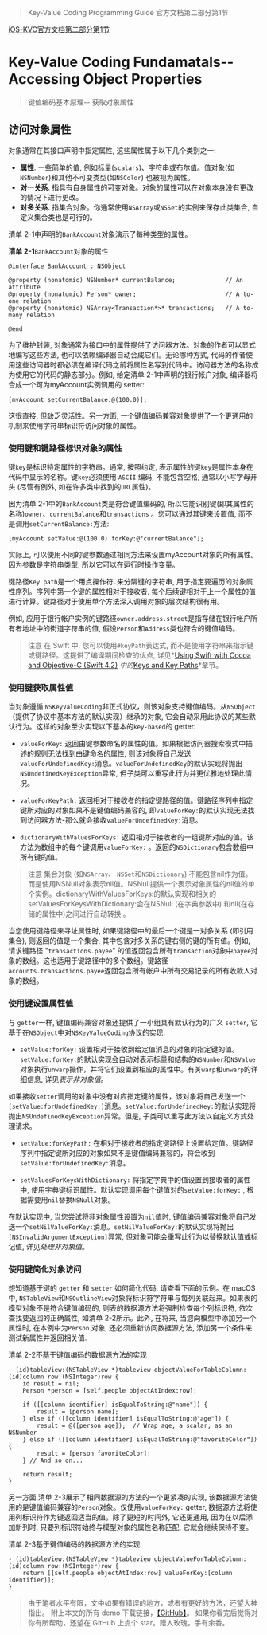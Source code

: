 > Key-Value Coding Programming Guide 官方文档第二部分第1节

[iOS-KVC官方文档第二部分第1节](https://developer.apple.com/library/archive/documentation/Cocoa/Conceptual/KeyValueCoding/BasicPrinciples.html#//apple_ref/doc/uid/20002170-BAJEAIEE)


# Key-Value Coding Fundamatals--Accessing Object Properties
> 键值编码基本原理-- 获取对象属性

## 访问对象属性

对象通常在其接口声明中指定属性, 这些属性属于以下几个类别之一:

*   **属性**. 一些简单的值, 例如标量(`scalars`)、字符串或布尔值。值对象(如`NSNumber`)和其他不可变类型(如`NSColor`) 也被视为属性。
*   **对一关系**. 指具有自身属性的可变对象。对象的属性可以在对象本身没有更改的情况下进行更改。
*   **对多关系**. 指集合对象。你通常使用`NSArray`或`NSSet`的实例来保存此类集合, 自定义集合类也是可行的。

清单 2-1中声明的`BankAccount`对象演示了每种类型的属性。

**清单 2-1**`BankAccount`对象的属性

```objc
@interface BankAccount : NSObject

@property (nonatomic) NSNumber* currentBalance;              // An attribute
@property (nonatomic) Person* owner;                         // A to-one relation
@property (nonatomic) NSArray<Transaction*>* transactions;   // A to-many relation

@end
```

为了维护封装, 对象通常为接口中的属性提供了访问器方法。对象的作者可以显式地编写这些方法, 也可以依赖编译器自动合成它们。无论哪种方式, 代码的作者使用这些访问器时都必须在编译代码之前将属性名写到代码中。访问器方法的名称成为使用它的代码的静态部分。例如, 给定清单 2-1中声明的银行帐户对象, 编译器将合成一个可为myAccount实例调用的 setter:

```objc
[myAccount setCurrentBalance:@(100.0)];
```

这很直接, 但缺乏灵活性。另一方面, 一个键值编码兼容对象提供了一个更通用的机制来使用字符串标识符访问对象的属性。

### 使用键和键路径标识对象的属性

键`key`是标识特定属性的字符串。通常, 按照约定, 表示属性的键`key`是属性本身在代码中显示的名称。键`key`必须使用 `ASCII` 编码, 不能包含空格, 通常以小写字母开头 (尽管有例外, 如在许多类中找到的`URL`属性)。

因为清单 2-1中的`BankAccount`类是符合键值编码的, 所以它能识别键(即其属性的名称)`owner`、`currentBalance`和`transactions` 。您可以通过其键来设置值, 而不是调用`setCurrentBalance:`方法:

```objc
[myAccount setValue:@(100.0) forKey:@"currentBalance"];
```

实际上, 可以使用不同的键参数通过相同方法来设置myAccount对象的所有属性。因为参数是字符串类型, 所以它可以在运行时操作变量。

键路径`Key path`是一个用点操作符`.`来分隔键的字符串, 用于指定要遍历的对象属性序列。序列中第一个键的属性相对于接收者, 每个后续键相对于上一个属性的值进行计算。键路径对于使用单个方法深入调用对象的层次结构很有用。

例如, 应用于银行帐户实例的键路径`owner.address.street`是指存储在银行帐户所有者地址中的街道字符串的值, 假设`Person`和`Address`类也符合的键值编码。

> 注意
> 在 Swift 中, 您可以使用`#keyPath`表达式, 而不是使用字符串来指示键或键路径。这提供了编译期间检查的优点, 详见*[Using Swift with Cocoa and Objective-C (Swift 4.2)](https://developer.apple.com/documentation/swift#2984801) *中的*[Keys and Key Paths](https://developer.apple.com/documentation/swift#2984801)*章节。

### 使用键获取属性值

当对象遵循 `NSKeyValueCoding`非正式协议，则该对象支持键值编码。从`NSObject`（提供了协议中基本方法的默认实现）继承的对象, 它会自动采用此协议的某些默认行为。这样的对象至少实现以下基本的`key-based`的 getter:

*   `valueForKey:` 返回由键参数命名的属性的值。如果根据访问器搜索模式中描述的规则无法找到由键命名的属性, 则该对象将自己发送`valueForUndefinedKey:`消息。`valueForUndefinedKey`的默认实现将抛出`NSUndefinedKeyException`异常, 但子类可以重写此行为并更优雅地处理此情况。

*   `valueForKeyPath:` 返回相对于接收者的指定键路径的值。键路径序列中指定键所对应的对象如果不是键值编码兼容的, 即`valueForKey:`的默认实现无法找到访问器方法-那么就会接收`valueForUndefinedKey:`消息。

*   `dictionaryWithValuesForKeys:` 返回相对于接收者的一组键所对应的值。该方法为数组中的每个键调用`valueForKey:` 。返回的`NSDictionary`包含数组中所有键的值。

> 注意
> 集合对象 (如`NSArray`、 `NSSet`和`NSDictionary`) 不能包含nil作为值。而是使用NSNull对象表示nil值。NSNull提供一个表示对象属性的nil值的单个实例。dictionaryWithValuesForKeys:的默认实现和相关的setValuesForKeysWithDictionary:会在NSNull (在字典参数中) 和nil(在存储的属性中)之间进行自动转换 。

当您使用键路径来寻址属性时, 如果键路径中的最后一个键是一对多关系 (即引用集合), 则返回的值是一个集合, 其中包含对多关系的键右侧的键的所有值。例如, 请求键路径 "`transactions.payee`" 的值返回包含所有`transaction`对象中`payee`对象的数组。这也适用于键路径中的多个数组。键路径`accounts.transactions.payee`返回包含所有帐户中所有交易记录的所有收款人对象的数组。

### 使用键设置属性值

与 `getter`一样, 键值编码兼容对象还提供了一小组具有默认行为的广义 `setter`, 它基于在`NSObject`中对`NSKeyValueCoding`协议的实现:

*   `setValue:forKey:` 设置相对于接收到给定值消息的对象的指定键的值。`setValue:forKey:`的默认实现会自动对表示标量和结构的`NSNumber`和`NSValue`对象执行`unwarp`操作，并将它们设置到相应的属性中。有关`warp`和`unwarp`的详细信息, 详见*表示非对象值*。

如果接收`setter`调用的对象中没有对应指定键的属性，该对象将自己发送一个`[setValue:forUndefinedKey:]`消息。`setValue:forUndefinedKey:`的默认实现将抛出`NSUndefinedKeyException`异常。但是, 子类可以重写此方法以自定义方式处理请求。

*   `setValue:forKeyPath:` 在相对于接收者的指定键路径上设置给定值。键路径序列中指定键所对应的对象如果不是键值编码兼容的，将会收到`setValue:forUndefinedKey:`消息。

*   `setValuesForKeysWithDictionary:` 将指定字典中的值设置到接收者的属性中, 使用字典键标识属性。默认实现调用每个键值对的`setValue:forKey:` , 根据需要用`nil`替换`NSNull`对象。

在默认实现中, 当您尝试将非对象属性设置为`nil`值时, 键值编码兼容对象将自己发送一个`setNilValueForKey:`消息。`setNilValueForKey:`的默认实现将抛出`[NSInvalidArgumentException]`异常, 但对象可能会重写此行为以替换默认值或标记值, 详见*处理非对象值*。

### 使用键简化对象访问

想知道基于键的 `getter` 和 `setter` 如何简化代码, 请查看下面的示例。在 macOS 中, `NSTableView`和`NSOutlineView`对象将标识符字符串与每列关联起来。如果表的模型对象不是符合键值编码的, 则表的数据源方法将强制检查每个列标识符, 依次查找要返回的正确属性, 如清单 2-2所示。此外, 在将来, 当您向模型中添加另一个属性时, 在本例中为`Person` 对象, 还必须重新访问数据源方法, 添加另一个条件来测试新属性并返回相关值.

清单 2-2不基于键值编码的数据源方法的实现

```objc
- (id)tableView:(NSTableView *)tableview objectValueForTableColumn:(id)column row:(NSInteger)row {
    id result = nil;
    Person *person = [self.people objectAtIndex:row];

    if ([[column identifier] isEqualToString:@"name"]) {
        result = [person name];
    } else if ([[column identifier] isEqualToString:@"age"]) {
        result = @([person age]);  // Wrap age, a scalar, as an NSNumber
    } else if ([[column identifier] isEqualToString:@"favoriteColor"]) {
        result = [person favoriteColor];
    } // And so on...

    return result;
}

```

另一方面,清单 2-3展示了相同数据源的方法的一个更紧凑的实现, 该数据源方法使用的是键值编码兼容的`Person`对象。仅使用`valueForKey:` getter, 数据源方法将使用列标识符作为键返回适当的值。除了更短的时间外, 它还更通用, 因为在以后添加新列时, 只要列标识符始终与模型对象的属性名称匹配, 它就会继续保持不变。

清单 2-3基于键值编码的数据源方法的实现

```objc
- (id)tableView:(NSTableView *)tableview objectValueForTableColumn:(id)column row:(NSInteger)row {
    return [[self.people objectAtIndex:row] valueForKey:[column identifier]];
}
```

 > 由于笔者水平有限，文中如果有错误的地方，或者有更好的方法，还望大神指出。
附上本文的所有 demo 下载链接，[【GitHub】]()。
如果你看完后觉得对你有所帮助，还望在 GitHub 上点个 star。赠人玫瑰，手有余香。









